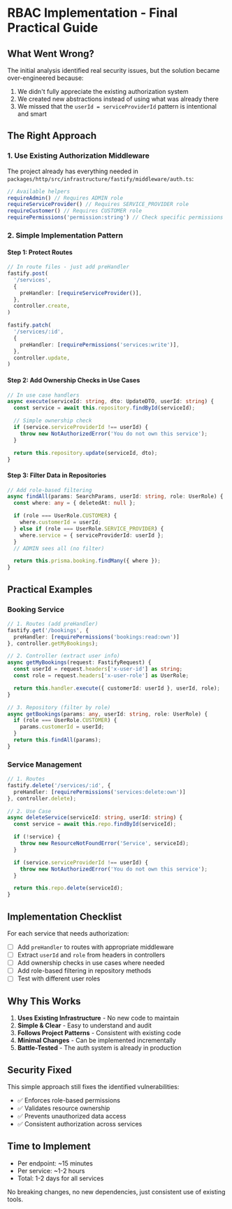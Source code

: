 # RBAC Implementation - Final Practical Guide

## What Went Wrong?

The initial analysis identified real security issues, but the solution became over-engineered because:

1. We didn't fully appreciate the existing authorization system
2. We created new abstractions instead of using what was already there
3. We missed that the `userId = serviceProviderId` pattern is intentional and smart

## The Right Approach

### 1. Use Existing Authorization Middleware

The project already has everything needed in `packages/http/src/infrastructure/fastify/middleware/auth.ts`:

```typescript
// Available helpers
requireAdmin() // Requires ADMIN role
requireServiceProvider() // Requires SERVICE_PROVIDER role
requireCustomer() // Requires CUSTOMER role
requirePermissions('permission:string') // Check specific permissions
```

### 2. Simple Implementation Pattern

#### Step 1: Protect Routes

```typescript
// In route files - just add preHandler
fastify.post(
  '/services',
  {
    preHandler: [requireServiceProvider()],
  },
  controller.create,
)

fastify.patch(
  '/services/:id',
  {
    preHandler: [requirePermissions('services:write')],
  },
  controller.update,
)
```

#### Step 2: Add Ownership Checks in Use Cases

```typescript
// In use case handlers
async execute(serviceId: string, dto: UpdateDTO, userId: string) {
  const service = await this.repository.findById(serviceId);

  // Simple ownership check
  if (service.serviceProviderId !== userId) {
    throw new NotAuthorizedError('You do not own this service');
  }

  return this.repository.update(serviceId, dto);
}
```

#### Step 3: Filter Data in Repositories

```typescript
// Add role-based filtering
async findAll(params: SearchParams, userId: string, role: UserRole) {
  const where: any = { deletedAt: null };

  if (role === UserRole.CUSTOMER) {
    where.customerId = userId;
  } else if (role === UserRole.SERVICE_PROVIDER) {
    where.service = { serviceProviderId: userId };
  }
  // ADMIN sees all (no filter)

  return this.prisma.booking.findMany({ where });
}
```

## Practical Examples

### Booking Service

```typescript
// 1. Routes (add preHandler)
fastify.get('/bookings', {
  preHandler: [requirePermissions('bookings:read:own')]
}, controller.getMyBookings);

// 2. Controller (extract user info)
async getMyBookings(request: FastifyRequest) {
  const userId = request.headers['x-user-id'] as string;
  const role = request.headers['x-user-role'] as UserRole;

  return this.handler.execute({ customerId: userId }, userId, role);
}

// 3. Repository (filter by role)
async getBookings(params: any, userId: string, role: UserRole) {
  if (role === UserRole.CUSTOMER) {
    params.customerId = userId;
  }
  return this.findAll(params);
}
```

### Service Management

```typescript
// 1. Routes
fastify.delete('/services/:id', {
  preHandler: [requirePermissions('services:delete:own')]
}, controller.delete);

// 2. Use Case
async deleteService(serviceId: string, userId: string) {
  const service = await this.repo.findById(serviceId);

  if (!service) {
    throw new ResourceNotFoundError('Service', serviceId);
  }

  if (service.serviceProviderId !== userId) {
    throw new NotAuthorizedError('You do not own this service');
  }

  return this.repo.delete(serviceId);
}
```

## Implementation Checklist

For each service that needs authorization:

- [ ] Add `preHandler` to routes with appropriate middleware
- [ ] Extract `userId` and `role` from headers in controllers
- [ ] Add ownership checks in use cases where needed
- [ ] Add role-based filtering in repository methods
- [ ] Test with different user roles

## Why This Works

1. **Uses Existing Infrastructure** - No new code to maintain
2. **Simple & Clear** - Easy to understand and audit
3. **Follows Project Patterns** - Consistent with existing code
4. **Minimal Changes** - Can be implemented incrementally
5. **Battle-Tested** - The auth system is already in production

## Security Fixed

This simple approach still fixes the identified vulnerabilities:

- ✅ Enforces role-based permissions
- ✅ Validates resource ownership
- ✅ Prevents unauthorized data access
- ✅ Consistent authorization across services

## Time to Implement

- Per endpoint: ~15 minutes
- Per service: ~1-2 hours
- Total: 1-2 days for all services

No breaking changes, no new dependencies, just consistent use of existing tools.
